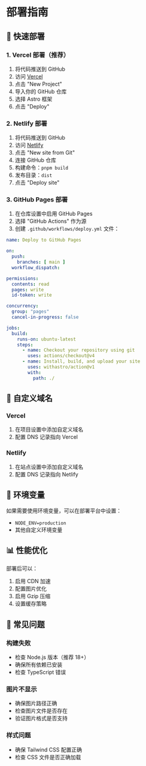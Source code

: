 # 部署指南

## 🚀 快速部署

### 1. Vercel 部署（推荐）

1. 将代码推送到 GitHub
2. 访问 [Vercel](https://vercel.com)
3. 点击 "New Project"
4. 导入你的 GitHub 仓库
5. 选择 Astro 框架
6. 点击 "Deploy"

### 2. Netlify 部署

1. 将代码推送到 GitHub
2. 访问 [Netlify](https://netlify.com)
3. 点击 "New site from Git"
4. 连接 GitHub 仓库
5. 构建命令：`pnpm build`
6. 发布目录：`dist`
7. 点击 "Deploy site"

### 3. GitHub Pages 部署

1. 在仓库设置中启用 GitHub Pages
2. 选择 "GitHub Actions" 作为源
3. 创建 `.github/workflows/deploy.yml` 文件：

```yaml
name: Deploy to GitHub Pages

on:
  push:
    branches: [ main ]
  workflow_dispatch:

permissions:
  contents: read
  pages: write
  id-token: write

concurrency:
  group: "pages"
  cancel-in-progress: false

jobs:
  build:
    runs-on: ubuntu-latest
    steps:
      - name: Checkout your repository using git
        uses: actions/checkout@v4
      - name: Install, build, and upload your site
        uses: withastro/action@v1
        with:
          path: ./
```

## 📝 自定义域名

### Vercel
1. 在项目设置中添加自定义域名
2. 配置 DNS 记录指向 Vercel

### Netlify
1. 在站点设置中添加自定义域名
2. 配置 DNS 记录指向 Netlify

## 🔧 环境变量

如果需要使用环境变量，可以在部署平台中设置：

- `NODE_ENV=production`
- 其他自定义环境变量

## 📊 性能优化

部署后可以：

1. 启用 CDN 加速
2. 配置图片优化
3. 启用 Gzip 压缩
4. 设置缓存策略

## 🐛 常见问题

### 构建失败
- 检查 Node.js 版本（推荐 18+）
- 确保所有依赖已安装
- 检查 TypeScript 错误

### 图片不显示
- 确保图片路径正确
- 检查图片文件是否存在
- 验证图片格式是否支持

### 样式问题
- 确保 Tailwind CSS 配置正确
- 检查 CSS 文件是否正确加载 